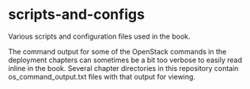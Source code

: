 # scripts-and-configs
Various scripts and configuration files used in the book.

The command output for some of the OpenStack commands in the deployment chapters can sometimes be a bit too verbose to easily read inline in the book. Several chapter directories in this repository contain os_command_output.txt files with that output for viewing.
